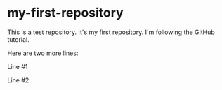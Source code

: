 # my-first-repository
This is a test repository.  It's my first repository.
I'm following the GitHub tutorial.

Here are two more lines:

Line #1

Line #2
